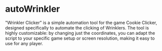 # autoWrinkler
"Wrinkler Clicker" is a simple automation tool for the game Cookie Clicker, designed specifically to automate the clicking of Wrinklers. The tool is highly customizable: by changing just the coordinates, you can adapt the script to your specific game setup or screen resolution, making it easy to use for any player.
